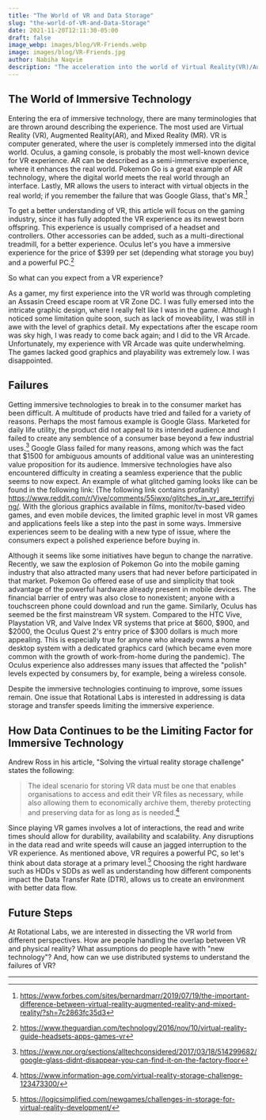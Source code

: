 ```yaml
---
title: "The World of VR and Data Storage"
slug: "the-world-of-VR-and-Data-Storage"
date: 2021-11-20T12:11:30-05:00
draft: false
image_webp: images/blog/VR-Friends.webp
image: images/blog/VR-Friends.jpg
author: Nabiha Naqvie
description: "The acceleration into the world of Virtual Reality(VR)/Augmented Reality(AR) has created a false expectations of technology."
---
```

## The World of Immersive Technology

Entering the era of immersive technology, there are many terminologies that are thrown around describing the experience. The most used are Virtual Reality (VR), Augmented Reality(AR), and Mixed Reality (MR). VR is computer generated, where the user is completely immersed into the digital world. Oculus, a gaming console, is probably the most well-known device for VR experience. AR can be described as a semi-immersive experience, where it enhances the real world. Pokemon Go is a great example of AR technology, where the digital world meets the real world through an interface. Lastly, MR allows the users to interact with virtual objects in the real world; if you remember the failure that was Google Glass, that's MR.[^1]

To get a better understanding of VR, this article will focus on the gaming industry, since it has  fully adopted the VR experience as its newest born offspring. This experience is usually comprised of a headset and controllers. Other accessories can be added, such as a multi-directional treadmill, for a better experience. Oculus let's you have a immersive experience for the price of $399 per set (depending what storage you buy) and a powerful PC.[^2] 
 
So what can you expect from a VR experience? 

As a gamer, my first experience into the VR world was through completing an Assasin Creed escape room at VR Zone DC. I was fully emersed into the intricate graphic design, where I really felt like I was in the game. Although I noticed some limitation quite soon, such as lack of moveability, I was still in awe with the level of graphics detail. My expectations after the escape room was sky high, I was ready to come back again; and I did to the VR Arcade. Unfortunately, my experience with VR Arcade was quite underwhelming. The games lacked good graphics and playability was extremely low. I was disappointed.  

## Failures 

Getting immersive technologies to break in to the consumer market has been difficult. A multitude of products have tried and failed for a variety of reasons. Perhaps the most famous example is Google Glass. Marketed for daily life utility, the product did not appeal to its intended audience and failed to create any semblence of a consumer base beyond a few industrial uses.[^3] Google Glass failed for many reasons, among which was the fact that $1500 for ambiguous amounts of additional value was an uninteresting value proposition for its audience. Immersive technologies have also encountered difficulty in creating a seamless experience that the public seems to now expect. An example of what glitched gaming looks like can be found in the following link: (The following link contains profanity) https://www.reddit.com/r/Vive/comments/55iwxo/glitches_in_vr_are_terrifying/. With the glorious graphics available in films, monitor/tv-based video games, and even mobile devices, the limited graphic level in most VR games and applications feels like a step into the past in some ways. Immersive experiences seem to be dealing with a new type of issue, where the consumers expect a polished experience before buying in.

Although it seems like some initiatives have begun to change the narrative. Recently, we saw the explosion of Pokemon Go into the mobile gaming industry that also attracted many users that had never before participated in that market. Pokemon Go offered ease of use and simplicity that took advantage of the powerful hardware already present in mobile devices. The financial barrier of entry was also close to nonexistent; anyone with a touchscreen phone could download and run the game. Similarly, Oculus has seemed be the first mainstream VR system. Compared to the HTC Vive, Playstation VR, and Valve Index VR systems that price at $600, $900, and $2000, the Oculus Quest 2's entry price of $300 dollars is much more appealing. This is especially true for anyone who already owns a home desktop system with a dedicated graphics card (which became even more common with the growth of work-from-home during the pandemic). The Oculus experience also addresses many issues that affected the "polish" levels expected by consumers by, for example, being a wireless console.

Despite the immersive technologies continuing to improve, some issues remain. One issue that Rotational Labs is interested in addressing is data storage and transfer speeds limiting the immersive experience.

## How Data Continues to be the Limiting Factor for Immersive Technology
 
Andrew Ross in his article, "Solving the virtual reality storage challenge" states the following: 

> The ideal scenario for storing VR data must be one that enables organisations to access and edit their VR files as necessary, while also allowing them to economically archive them, thereby protecting and preserving data for as long as is needed.[^4]

Since playing VR games involves a lot of interactions, the read and write times should allow for durability, availability and scalability. Any disruptions in the data read and write speeds will cause an jagged interruption to the VR experience. As mentioned above, VR requires a powerful PC, so let's think about data storage at a primary level.[^5] Choosing the right hardware such as HDDs v SDDs as well as understanding how different components impact the Data Transfer Rate (DTR), allows us to create an environment with better data flow.    

## Future Steps

At Rotational Labs, we are interested in dissecting the VR world from different perspectives. How are people handling the overlap between VR and physical reality? What assumptions do people have with "new technology"? And, how can we use distributed systems to understand the failures of VR? 


---
[^1]: https://www.forbes.com/sites/bernardmarr/2019/07/19/the-important-difference-between-virtual-reality-augmented-reality-and-mixed-reality/?sh=7c2863fc35d3
[^2]: https://www.theguardian.com/technology/2016/nov/10/virtual-reality-guide-headsets-apps-games-vr
[^3]: https://www.npr.org/sections/alltechconsidered/2017/03/18/514299682/google-glass-didnt-disappear-you-can-find-it-on-the-factory-floor
[^4]: https://www.information-age.com/virtual-reality-storage-challenge-123473300/
[^5]: https://logicsimplified.com/newgames/challenges-in-storage-for-virtual-reality-development/

